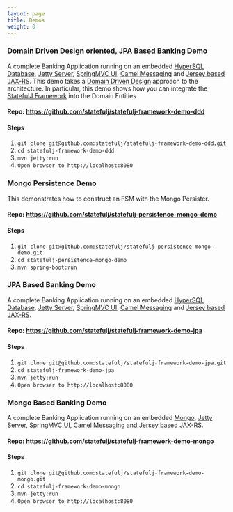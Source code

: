 ```yaml
---
layout: page
title: Demos
weight: 0
---
```


### Domain Driven Design oriented, JPA Based Banking Demo

A complete Banking Application running on an embedded [HyperSQL Database](http://hsqldb.org/), [Jetty Server](http://www.eclipse.org/jetty/), [SpringMVC UI](http://projects.spring.io/spring-framework/), [Camel Messaging](http://camel.apache.org/) and [Jersey based JAX-RS](https://jersey.java.net/).  This demo takes a [Domain Driven Design](http://en.wikipedia.org/wiki/Domain-driven_design) approach to the architecture.  In particular, this demo shows how you can integrate the [StatefulJ Framework](/framework) into the Domain Entities

#### Repo: https://github.com/statefulj/statefulj-framework-demo-ddd

#### Steps

1. `git clone git@github.com:statefulj/statefulj-framework-demo-ddd.git`
1. `cd statefulj-framework-demo-ddd`
1. `mvn jetty:run`
1. `Open browser to http://localhost:8080`

### Mongo Persistence Demo

This demonstrates how to construct an FSM with the Mongo Persister.

#### Repo: https://github.com/statefulj/statefulj-persistence-mongo-demo

#### Steps

1. `git clone git@github.com:statefulj/statefulj-persistence-mongo-demo.git`
1. `cd statefulj-persistence-mongo-demo`
1. `mvn spring-boot:run`

### JPA Based Banking Demo

A complete Banking Application running on an embedded [HyperSQL Database](http://hsqldb.org/), [Jetty Server](http://www.eclipse.org/jetty/), [SpringMVC UI](http://projects.spring.io/spring-framework/), [Camel Messaging](http://camel.apache.org/) and [Jersey based JAX-RS](https://jersey.java.net/).

#### Repo: https://github.com/statefulj/statefulj-framework-demo-jpa

#### Steps

1. `git clone git@github.com:statefulj/statefulj-framework-demo-jpa.git`
1. `cd statefulj-framework-demo-jpa`
1. `mvn jetty:run`
1. `Open browser to http://localhost:8080`

### Mongo Based Banking Demo

A complete Banking Application running on an embedded [Mongo](http://www.mongodb.org/), [Jetty Server](http://www.eclipse.org/jetty/), [SpringMVC UI](http://projects.spring.io/spring-framework/), [Camel Messaging](http://camel.apache.org/) and [Jersey based JAX-RS](https://jersey.java.net/).

#### Repo: https://github.com/statefulj/statefulj-framework-demo-mongo

#### Steps

1. `git clone git@github.com:statefulj/statefulj-framework-demo-mongo.git`
1. `cd statefulj-framework-demo-mongo`
1. `mvn jetty:run`
1. `Open browser to http://localhost:8080`